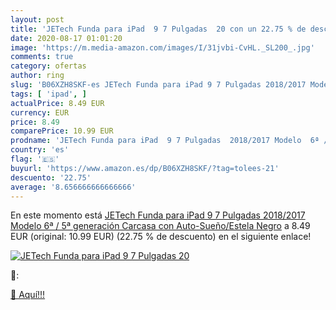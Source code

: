 ```yaml
---
layout: post
title: 'JETech Funda para iPad  9 7 Pulgadas  20 con un 22.75 % de descuento'
date: 2020-08-17 01:01:20
image: 'https://m.media-amazon.com/images/I/31jvbi-CvHL._SL200_.jpg'
comments: true
category: ofertas
author: ring
slug: 'B06XZH8SKF-es JETech Funda para iPad 9 7 Pulgadas 2018/2017 Modelo 6ª /...'
tags: [ 'ipad', ]
actualPrice: 8.49 EUR
currency: EUR
price: 8.49
comparePrice: 10.99 EUR
prodname: 'JETech Funda para iPad  9 7 Pulgadas  2018/2017 Modelo  6ª / 5ª generación   Carcasa con Auto-Sueño/Estela  Negro'
country: 'es'
flag: '🇪🇸'
buyurl: 'https://www.amazon.es/dp/B06XZH8SKF/?tag=tolees-21'
descuento: '22.75'
average: '8.656666666666666'
---
```


En este momento está [JETech Funda para iPad  9 7 Pulgadas  2018/2017 Modelo  6ª / 5ª generación   Carcasa con Auto-Sueño/Estela  Negro](https://www.amazon.es/dp/B06XZH8SKF/?tag=tolees-21) a 8.49 EUR (original: 10.99 EUR) (22.75 %  de descuento) en el siguiente enlace!

[![JETech Funda para iPad  9 7 Pulgadas  20](https://m.media-amazon.com/images/I/31jvbi-CvHL._SL200_.jpg)](https://www.amazon.es/dp/B06XZH8SKF/?tag=tolees-21)

🔎:


[🛒 Aquí!!!](https://www.amazon.es/dp/B06XZH8SKF/?tag=tolees-21)
